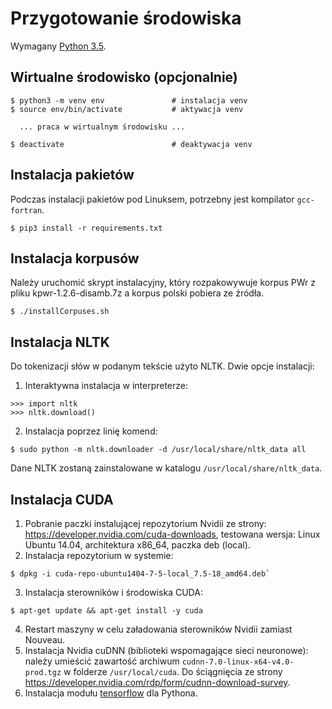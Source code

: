 # Przygotowanie środowiska

Wymagany [Python 3.5](https://www.python.org/downloads/).


## Wirtualne środowisko (opcjonalnie)

    $ python3 -m venv env               # instalacja venv
    $ source env/bin/activate           # aktywacja venv

      ... praca w wirtualnym środowisku ...

    $ deactivate                        # deaktywacja venv


## Instalacja pakietów
Podczas instalacji pakietów pod Linuksem, potrzebny jest kompilator `gcc-fortran`.

    $ pip3 install -r requirements.txt


## Instalacja korpusów
Należy uruchomić skrypt instalacyjny, który rozpakowywuje korpus PWr z pliku kpwr-1.2.6-disamb.7z a korpus polski pobiera ze źródła.

	$ ./installCorpuses.sh


## Instalacja NLTK
Do tokenizacji słów w podanym tekście użyto NLTK. Dwie opcje instalacji:

1. Interaktywna instalacja w interpreterze:
```
>>> import nltk
>>> nltk.download()
```
2. Instalacja poprzez linię komend:
```
$ sudo python -m nltk.downloader -d /usr/local/share/nltk_data all
```
Dane NLTK zostaną zainstalowane w katalogu `/usr/local/share/nltk_data`.


## Instalacja CUDA
1. Pobranie paczki instalującej repozytorium Nvidii ze strony: https://developer.nvidia.com/cuda-downloads, testowana wersja: Linux Ubuntu 14.04, architektura x86_64, paczka deb (local).
2. Instalacja repozytorium w systemie:
```
$ dpkg -i cuda-repo-ubuntu1404-7-5-local_7.5-18_amd64.deb`
```
3. Instalacja sterowników i środowiska CUDA:
```
$ apt-get update && apt-get install -y cuda
```
4. Restart maszyny w celu załadowania sterowników Nvidii zamiast Nouveau.
5. Instalacja Nvidia cuDNN (biblioteki wspomagające sieci neuronowe): należy umieścić zawartość archiwum `cudnn-7.0-linux-x64-v4.0-prod.tgz` w folderze `/usr/local/cuda`. Do ściągnięcia ze strony https://developer.nvidia.com/rdp/form/cudnn-download-survey.
6. Instalacja modułu [tensorflow](https://www.tensorflow.org/versions/r0.8/get_started/os_setup.html) dla Pythona.
